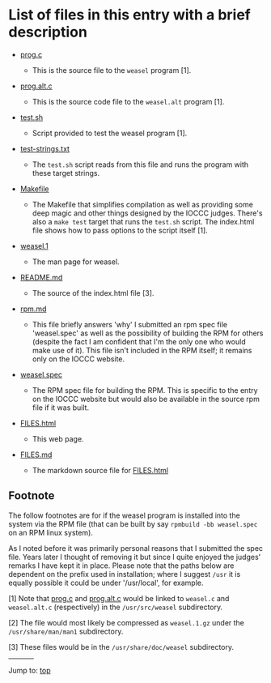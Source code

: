 # List of files in this entry with a brief description

- [prog.c](prog.c)
    *   This is the source file to the `weasel` program [1].
- [prog.alt.c](prog.alt.c)
    *	This is the source code file to the `weasel.alt` program [1].
- [test.sh](test.sh)
    *	Script provided to test the weasel program [1].
- [test-strings.txt](test-strings.txt)
    * The `test.sh` script reads from this file and runs the program with these
    target strings.

- [Makefile](Makefile)
    * The Makefile that simplifies compilation as well as providing some deep
    magic and other things designed by the IOCCC judges. There's also a `make
    test` target that runs the `test.sh` script. The index.html file shows how
    to pass options to the script itself [1].
- [weasel.1](weasel.1)
    * The man page for weasel.
- [README.md](README.md)
    * The source of the index.html file [3].
- [rpm.md](rpm.md)
    * This file briefly answers 'why' I submitted an rpm spec file 'weasel.spec'
    as well as the possibility of building the RPM for others (despite the fact
    I am confident that I'm the only one who would make use of it). This file
    isn't included in the RPM itself; it remains only on the IOCCC website.
- [weasel.spec](weasel.spec)
    * The RPM spec file for building the RPM. This is specific to the entry on
    the IOCCC website but would also be available in the source rpm file if it
    was built.
- [FILES.html](FILES.html)
    * This web page.
- [FILES.md](FILES.md)
    * The markdown source file for [FILES.html](FILES.html)



## Footnote

The follow footnotes are for if the weasel program is installed into the
system via the RPM file (that can be built by say `rpmbuild -bb weasel.spec` on
an RPM linux system).

As I noted before it was primarily personal reasons that I submitted the spec
file. Years later I thought of removing it but since I quite enjoyed the judges'
remarks I have kept it in place. Please note that the paths below are dependent
on the prefix used in installation; where I suggest `/usr` it is equally
possible it could be under '/usr/local', for example.

[1]			    Note that [prog.c](prog.c) and
			    [prog.alt.c](prog.alt.c) would be
			    linked to `weasel.c` and `weasel.alt.c`
			    (respectively) in the `/usr/src/weasel`
			    subdirectory.

[2]			    The file would most likely be compressed as
			    `weasel.1.gz` under the `/usr/share/man/man1`
			    subdirectory.

[3]			    These files would be in the `/usr/share/doc/weasel`
			    subdirectory.

<hr style="width:10%;text-align:left;margin-left:0">

Jump to: [top](#)


<!--

    Copyright © 1984-2024 by Landon Curt Noll. All Rights Reserved.

    You are free to share and adapt this file under the terms of this license:

	Creative Commons Attribution-ShareAlike 4.0 International (CC BY-SA 4.0)

    For more information, see:

	https://creativecommons.org/licenses/by-sa/4.0/

-->
